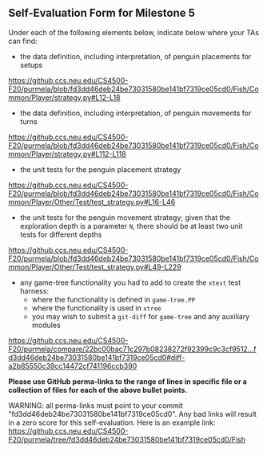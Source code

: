 ## Self-Evaluation Form for Milestone 5

Under each of the following elements below, indicate below where your
TAs can find:

- the data definition, including interpretation, of penguin placements for setups

<https://github.ccs.neu.edu/CS4500-F20/purmela/blob/fd3dd46deb24be73031580be141bf7319ce05cd0/Fish/Common/Player/strategy.py#L12-L18>

- the data definition, including interpretation, of penguin movements for turns

<https://github.ccs.neu.edu/CS4500-F20/purmela/blob/fd3dd46deb24be73031580be141bf7319ce05cd0/Fish/Common/Player/strategy.py#L112-L118>

- the unit tests for the penguin placement strategy

<https://github.ccs.neu.edu/CS4500-F20/purmela/blob/fd3dd46deb24be73031580be141bf7319ce05cd0/Fish/Common/Player/Other/Test/test_strategy.py#L16-L46>

- the unit tests for the penguin movement strategy;
  given that the exploration depth is a parameter `N`, there should be at least two unit tests for different depths

<https://github.ccs.neu.edu/CS4500-F20/purmela/blob/fd3dd46deb24be73031580be141bf7319ce05cd0/Fish/Common/Player/Other/Test/test_strategy.py#L49-L229>

- any game-tree functionality you had to add to create the `xtest` test harness:
  - where the functionality is defined in `game-tree.PP`
  - where the functionality is used in `xtree`
  - you may wish to submit a `git-diff` for `game-tree` and any auxiliary modules

<https://github.ccs.neu.edu/CS4500-F20/purmela/compare/22bc00bac71c297b08238272f92399c9c3cf9512...fd3dd46deb24be73031580be141bf7319ce05cd0#diff-a2b85550c39cc14472cf741196ccb390>

**Please use GitHub perma-links to the range of lines in specific
file or a collection of files for each of the above bullet points.**

  WARNING: all perma-links must point to your commit "fd3dd46deb24be73031580be141bf7319ce05cd0".
  Any bad links will result in a zero score for this self-evaluation.
  Here is an example link:
    <https://github.ccs.neu.edu/CS4500-F20/purmela/tree/fd3dd46deb24be73031580be141bf7319ce05cd0/Fish>

